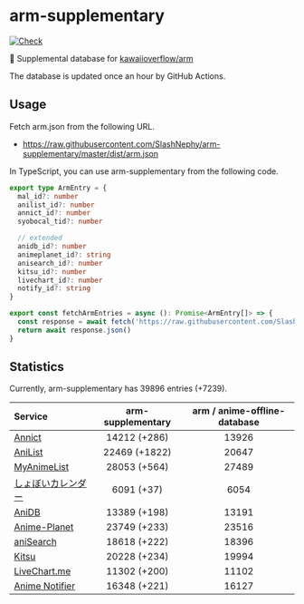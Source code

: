 # arm-supplementary

[![Check](https://github.com/SlashNephy/arm-supplementary/actions/workflows/check-node.yml/badge.svg)](https://github.com/SlashNephy/arm-supplementary/actions/workflows/check-node.yml)

💊 Supplemental database for [kawaiioverflow/arm](https://github.com/kawaiioverflow/arm)

The database is updated once an hour by GitHub Actions.

## Usage

Fetch arm.json from the following URL.

- https://raw.githubusercontent.com/SlashNephy/arm-supplementary/master/dist/arm.json

In TypeScript, you can use arm-supplementary from the following code.

```TypeScript
export type ArmEntry = {
  mal_id?: number
  anilist_id?: number
  annict_id?: number
  syobocal_tid?: number

  // extended
  anidb_id?: number
  animeplanet_id?: string
  anisearch_id?: number
  kitsu_id?: number
  livechart_id?: number
  notify_id?: string
}

export const fetchArmEntries = async (): Promise<ArmEntry[]> => {
  const response = await fetch('https://raw.githubusercontent.com/SlashNephy/arm-supplementary/master/dist/arm.json')
  return await response.json()
}
```

## Statistics

Currently, arm-supplementary has 39896 entries (+7239).

| Service                                     | arm-supplementary | arm / anime-offline-database |
| :------------------------------------------ | :---------------: | :--------------------------: |
| [Annict](https://annict.com)                |   14212 (+286)    |            13926             |
| [AniList](https://anilist.co)               |   22469 (+1822)   |            20647             |
| [MyAnimeList](https://myanimelist.net)      |   28053 (+564)    |            27489             |
| [しょぼいカレンダー](https://cal.syoboi.jp) |    6091 (+37)     |             6054             |
| [AniDB](https://anidb.net)                  |   13389 (+198)    |            13191             |
| [Anime-Planet](https://anime-planet.com)    |   23749 (+233)    |            23516             |
| [aniSearch](https://anisearch.com)          |   18618 (+222)    |            18396             |
| [Kitsu](https://kitsu.io)                   |   20228 (+234)    |            19994             |
| [LiveChart.me](https://livechart.me)        |   11302 (+200)    |            11102             |
| [Anime Notifier](https://notify.moe)        |   16348 (+221)    |            16127             |
